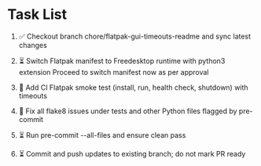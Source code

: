 # Task List

1. ✅ Checkout branch chore/flatpak-gui-timeouts-readme and sync latest changes

2. ⏳ Switch Flatpak manifest to Freedesktop runtime with python3 extension
Proceed to switch manifest now as per approval
3. 🔄 Add CI Flatpak smoke test (install, run, health check, shutdown) with timeouts

4. 🔄 Fix all flake8 issues under tests and other Python files flagged by pre-commit

5. ⏳ Run pre-commit --all-files and ensure clean pass

6. ⏳ Commit and push updates to existing branch; do not mark PR ready


